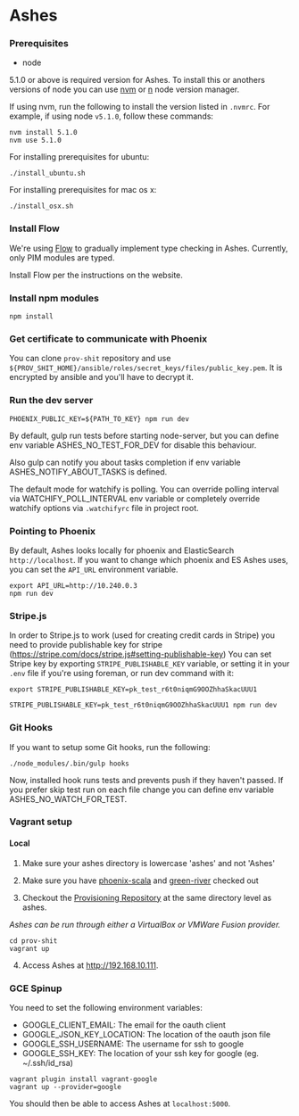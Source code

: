 # Ashes

### Prerequisites

* node

5.1.0 or above is required version for Ashes.
To install this or anothers versions of node you can use [nvm](https://github.com/creationix/nvm) or [n](https://github.com/tj/n) node version manager.

If using nvm, run the following to install the version listed in `.nvmrc`. For example, if using node `v5.1.0`, follow these commands:

```
nvm install 5.1.0
nvm use 5.1.0
```

For installing prerequisites for ubuntu:

```
./install_ubuntu.sh
```

For installing prerequisites for mac os x:

```
./install_osx.sh
```

### Install Flow

We're using [Flow](https://flowtype.org) to gradually implement type checking in Ashes. Currently, only PIM modules are typed.

Install Flow per the instructions on the website.

### Install npm modules

```
npm install
```

### Get certificate to communicate with Phoenix

You can clone `prov-shit` repository and use `${PROV_SHIT_HOME}/ansible/roles/secret_keys/files/public_key.pem`. It is encrypted by ansible and you'll have to decrypt it.

### Run the dev server

```
PHOENIX_PUBLIC_KEY=${PATH_TO_KEY} npm run dev
```

By default, gulp run tests before starting node-server, but you can define env variable ASHES_NO_TEST_FOR_DEV
for disable this behaviour.

Also gulp can notify you about tasks completion if env variable ASHES_NOTIFY_ABOUT_TASKS is defined.

The default mode for watchify is polling. You can override polling interval via WATCHIFY_POLL_INTERVAL env variable
or completely override watchify options via `.watchifyrc` file in project root.

### Pointing to Phoenix

By default, Ashes looks locally for phoenix and ElasticSearch `http://localhost`. If you want to change
which phoenix and ES Ashes uses, you can set the `API_URL` environment variable.

```
export API_URL=http://10.240.0.3
npm run dev
```

### Stripe.js

In order to Stripe.js to work (used for creating credit cards in Stripe) you need to provide publishable key for stripe (https://stripe.com/docs/stripe.js#setting-publishable-key)
You can set Stripe key by exporting `STRIPE_PUBLISHABLE_KEY` variable, or setting it in your `.env` file if you're using foreman, or run dev command with it:

  `export STRIPE_PUBLISHABLE_KEY=pk_test_r6t0niqmG9OOZhhaSkacUUU1`

  `STRIPE_PUBLISHABLE_KEY=pk_test_r6t0niqmG9OOZhhaSkacUUU1 npm run dev`


### Git Hooks

If you want to setup some Git hooks, run the following:

```
./node_modules/.bin/gulp hooks
```

Now, installed hook runs tests and prevents push if they haven't passed.
If you prefer skip test run on each file change you can define env variable ASHES_NO_WATCH_FOR_TEST.

### Vagrant setup

#### Local

1. Make sure your ashes directory is lowercase 'ashes' and not 'Ashes'

2. Make sure you have [phoenix-scala](https://github.com/FoxComm/phoenix-scala) and [green-river](https://github.com/FoxComm/green-river) checked out

3. Checkout the [Provisioning Repository](https://github.com/FoxComm/prov-shit) at the same
   directory level as ashes.


  _Ashes can be run through either a VirtualBox or VMWare Fusion provider._

  ```
  cd prov-shit
  vagrant up
  ```

4. Access Ashes at http://192.168.10.111.

### GCE Spinup
You need to set the following environment variables:

- GOOGLE_CLIENT_EMAIL: The email for the oauth client
- GOOGLE_JSON_KEY_LOCATION: The location of the oauth json file
- GOOGLE_SSH_USERNAME: The username for ssh to google
- GOOGLE_SSH_KEY: The location of your ssh key for google (eg. ~/.ssh/id_rsa)

```
vagrant plugin install vagrant-google
vagrant up --provider=google
```

You should then be able to access Ashes at `localhost:5000`.
